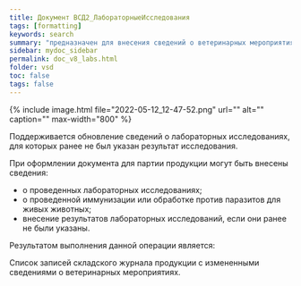 ```yaml
---
title: Документ ВСД2_ЛабораторныеИсследования
tags: [formatting]
keywords: search
summary: "предназначен для внесения сведений о ветеринарных мероприятиях, проводимых с партией продукции таких, как лабораторные исследования, иммунизации или обработки для живых животных."
sidebar: mydoc_sidebar
permalink: doc_v8_labs.html
folder: vsd
toc: false
tags: false
---
```


<style>
.result {
background-color: #000000;
border: 1px solid #dedede;
padding: 10px;
margin-top: 10px;
margin-bottom: 10px;
}
</style>

{% include image.html file="2022-05-12_12-47-52.png" url="" alt="" caption="" max-width="800" %}

Поддерживается обновление сведений о лабораторных исследованиях, для которых ранее не был указан результат исследования.

При оформлении документа для партии продукции могут быть внесены сведения:

* о проведенных лабораторных исследованиях;
* о проведенной иммунизации или обработке против паразитов для живых животных;
* внесение результатов лабораторных исследований, если они ранее не были указаны.

Результатом выполнения данной операции является:

Список записей складского журнала продукции с измененными сведениями о ветеринарных мероприятиях.




